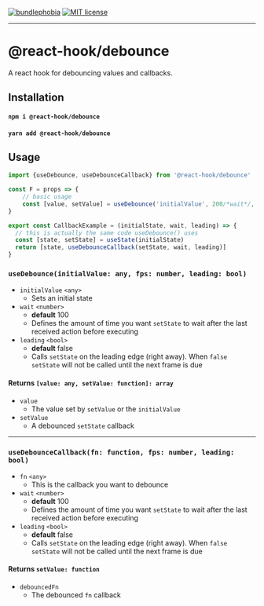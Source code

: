 [![bundlephobia](https://img.shields.io/bundlephobia/minzip/@react-hook/debounce?style=plastic)](https://bundlephobia.com/result?p=@react-hook/debounce)
[![MIT license](https://img.shields.io/badge/License-MIT-blue.svg)](https://lbesson.mit-license.org/)

---

# @react-hook/debounce
A react hook for debouncing values and callbacks.


## Installation
#### `npm i @react-hook/debounce`
#### `yarn add @react-hook/debounce`

## Usage
```js
import {useDebounce, useDebounceCallback} from '@react-hook/debounce'

const F = props => {
    // basic usage
    const [value, setValue] = useDebounce('initialValue', 200/*wait*/, true/*leading*/)
}

export const CallbackExample = (initialState, wait, leading) => {
  // this is actually the same code useDebounce() uses
  const [state, setState] = useState(initialState)
  return [state, useDebounceCallback(setState, wait, leading)]
}
```


### `useDebounce(initialValue: any, fps: number, leading: bool)`
- `initialValue` `<any>`
  - Sets an initial state
- `wait` `<number>`
  - **default** 100
  - Defines the amount of time you want `setState` to wait after the
    last received action before executing
- `leading` `<bool>`
  - **default** false
  - Calls `setState` on the leading edge (right away). When `false`
    `setState` will not be called until the next frame is due

#### Returns `[value: any, setValue: function]: array`
- `value`
  - The value set by `setValue` or the `initialValue`
- `setValue`
  - A debounced `setState` callback
  
----

### `useDebounceCallback(fn: function, fps: number, leading: bool)`
- `fn` `<any>`
  - This is the callback you want to debounce
- `wait` `<number>`
  - **default** 100
  - Defines the amount of time you want `setState` to wait after the
    last received action before executing
- `leading` `<bool>`
  - **default** false
  - Calls `setState` on the leading edge (right away). When `false`
    `setState` will not be called until the next frame is due

#### Returns `setValue: function`
- `debouncedFn`
  - The debounced `fn` callback